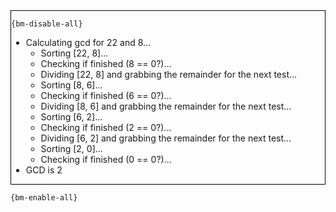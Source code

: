 <div style="border:1px solid black;">

`{bm-disable-all}`

 * Calculating gcd for 22 and 8...
   * Sorting [22, 8]...
   * Checking if finished (8 == 0?)...
   * Dividing [22, 8] and grabbing the remainder for the next test...
   * Sorting [8, 6]...
   * Checking if finished (6 == 0?)...
   * Dividing [8, 6] and grabbing the remainder for the next test...
   * Sorting [6, 2]...
   * Checking if finished (2 == 0?)...
   * Dividing [6, 2] and grabbing the remainder for the next test...
   * Sorting [2, 0]...
   * Checking if finished (0 == 0?)...
 * GCD is 2
</div>

`{bm-enable-all}`

